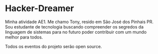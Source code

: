 # Hacker-Dreamer
Minha atividade AE1.
Me chamo Tony, resido em São José dos Pinhais PR.
Sou estudante de tecnologia buscando compreender 
os segredos da linguagem de sistemas para no 
futuro poder contribuir com um mundo melhor
para todos.

Todos os eventos do projeto serão open source.
